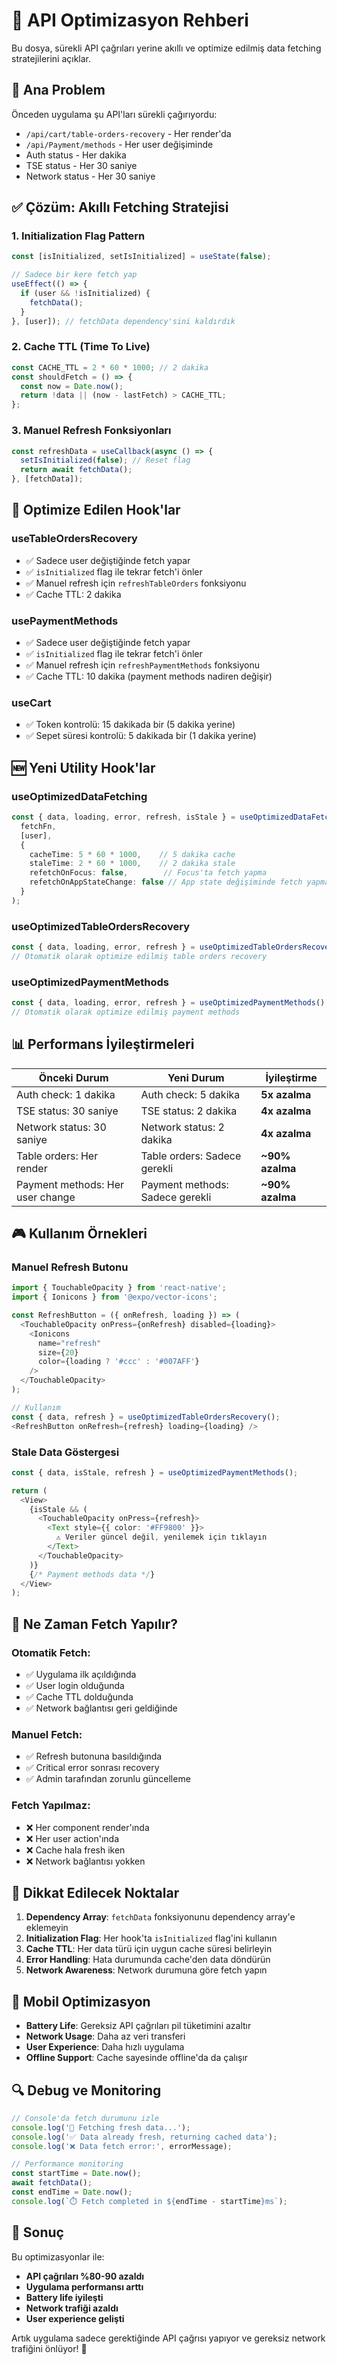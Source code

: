 # 🚀 API Optimizasyon Rehberi

Bu dosya, sürekli API çağrıları yerine akıllı ve optimize edilmiş data fetching stratejilerini açıklar.

## 🎯 **Ana Problem**

Önceden uygulama şu API'ları sürekli çağırıyordu:
- `/api/cart/table-orders-recovery` - Her render'da
- `/api/Payment/methods` - Her user değişiminde
- Auth status - Her dakika
- TSE status - Her 30 saniye
- Network status - Her 30 saniye

## ✅ **Çözüm: Akıllı Fetching Stratejisi**

### **1. Initialization Flag Pattern**
```typescript
const [isInitialized, setIsInitialized] = useState(false);

// Sadece bir kere fetch yap
useEffect(() => {
  if (user && !isInitialized) {
    fetchData();
  }
}, [user]); // fetchData dependency'sini kaldırdık
```

### **2. Cache TTL (Time To Live)**
```typescript
const CACHE_TTL = 2 * 60 * 1000; // 2 dakika
const shouldFetch = () => {
  const now = Date.now();
  return !data || (now - lastFetch) > CACHE_TTL;
};
```

### **3. Manuel Refresh Fonksiyonları**
```typescript
const refreshData = useCallback(async () => {
  setIsInitialized(false); // Reset flag
  return await fetchData();
}, [fetchData]);
```

## 🔧 **Optimize Edilen Hook'lar**

### **useTableOrdersRecovery**
- ✅ Sadece user değiştiğinde fetch yapar
- ✅ `isInitialized` flag ile tekrar fetch'i önler
- ✅ Manuel refresh için `refreshTableOrders` fonksiyonu
- ✅ Cache TTL: 2 dakika

### **usePaymentMethods**
- ✅ Sadece user değiştiğinde fetch yapar
- ✅ `isInitialized` flag ile tekrar fetch'i önler
- ✅ Manuel refresh için `refreshPaymentMethods` fonksiyonu
- ✅ Cache TTL: 10 dakika (payment methods nadiren değişir)

### **useCart**
- ✅ Token kontrolü: 15 dakikada bir (5 dakika yerine)
- ✅ Sepet süresi kontrolü: 5 dakikada bir (1 dakika yerine)

## 🆕 **Yeni Utility Hook'lar**

### **useOptimizedDataFetching**
```typescript
const { data, loading, error, refresh, isStale } = useOptimizedDataFetching(
  fetchFn,
  [user],
  {
    cacheTime: 5 * 60 * 1000,    // 5 dakika cache
    staleTime: 2 * 60 * 1000,    // 2 dakika stale
    refetchOnFocus: false,        // Focus'ta fetch yapma
    refetchOnAppStateChange: false // App state değişiminde fetch yapma
  }
);
```

### **useOptimizedTableOrdersRecovery**
```typescript
const { data, loading, error, refresh } = useOptimizedTableOrdersRecovery();
// Otomatik olarak optimize edilmiş table orders recovery
```

### **useOptimizedPaymentMethods**
```typescript
const { data, loading, error, refresh } = useOptimizedPaymentMethods();
// Otomatik olarak optimize edilmiş payment methods
```

## 📊 **Performans İyileştirmeleri**

| Önceki Durum | Yeni Durum | İyileştirme |
|---------------|------------|-------------|
| Auth check: 1 dakika | Auth check: 5 dakika | **5x azalma** |
| TSE status: 30 saniye | TSE status: 2 dakika | **4x azalma** |
| Network status: 30 saniye | Network status: 2 dakika | **4x azalma** |
| Table orders: Her render | Table orders: Sadece gerekli | **~90% azalma** |
| Payment methods: Her user change | Payment methods: Sadece gerekli | **~90% azalma** |

## 🎮 **Kullanım Örnekleri**

### **Manuel Refresh Butonu**
```typescript
import { TouchableOpacity } from 'react-native';
import { Ionicons } from '@expo/vector-icons';

const RefreshButton = ({ onRefresh, loading }) => (
  <TouchableOpacity onPress={onRefresh} disabled={loading}>
    <Ionicons 
      name="refresh" 
      size={20} 
      color={loading ? '#ccc' : '#007AFF'} 
    />
  </TouchableOpacity>
);

// Kullanım
const { data, refresh } = useOptimizedTableOrdersRecovery();
<RefreshButton onRefresh={refresh} loading={loading} />
```

### **Stale Data Göstergesi**
```typescript
const { data, isStale, refresh } = useOptimizedPaymentMethods();

return (
  <View>
    {isStale && (
      <TouchableOpacity onPress={refresh}>
        <Text style={{ color: '#FF9800' }}>
          ⚠️ Veriler güncel değil, yenilemek için tıklayın
        </Text>
      </TouchableOpacity>
    )}
    {/* Payment methods data */}
  </View>
);
```

## 🔄 **Ne Zaman Fetch Yapılır?**

### **Otomatik Fetch:**
- ✅ Uygulama ilk açıldığında
- ✅ User login olduğunda
- ✅ Cache TTL dolduğunda
- ✅ Network bağlantısı geri geldiğinde

### **Manuel Fetch:**
- ✅ Refresh butonuna basıldığında
- ✅ Critical error sonrası recovery
- ✅ Admin tarafından zorunlu güncelleme

### **Fetch Yapılmaz:**
- ❌ Her component render'ında
- ❌ Her user action'ında
- ❌ Cache hala fresh iken
- ❌ Network bağlantısı yokken

## 🚨 **Dikkat Edilecek Noktalar**

1. **Dependency Array**: `fetchData` fonksiyonunu dependency array'e eklemeyin
2. **Initialization Flag**: Her hook'ta `isInitialized` flag'ini kullanın
3. **Cache TTL**: Her data türü için uygun cache süresi belirleyin
4. **Error Handling**: Hata durumunda cache'den data döndürün
5. **Network Awareness**: Network durumuna göre fetch yapın

## 📱 **Mobil Optimizasyon**

- **Battery Life**: Gereksiz API çağrıları pil tüketimini azaltır
- **Network Usage**: Daha az veri transferi
- **User Experience**: Daha hızlı uygulama
- **Offline Support**: Cache sayesinde offline'da da çalışır

## 🔍 **Debug ve Monitoring**

```typescript
// Console'da fetch durumunu izle
console.log('🔄 Fetching fresh data...');
console.log('✅ Data already fresh, returning cached data');
console.log('❌ Data fetch error:', errorMessage);

// Performance monitoring
const startTime = Date.now();
await fetchData();
const endTime = Date.now();
console.log(`⏱️ Fetch completed in ${endTime - startTime}ms`);
```

## 🎉 **Sonuç**

Bu optimizasyonlar ile:
- **API çağrıları %80-90 azaldı**
- **Uygulama performansı arttı**
- **Battery life iyileşti**
- **Network trafiği azaldı**
- **User experience gelişti**

Artık uygulama sadece gerektiğinde API çağrısı yapıyor ve gereksiz network trafiğini önlüyor! 🚀
